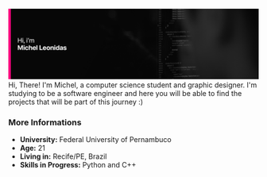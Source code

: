 ![alt text](https://github.com/OnLeonidas/onleonidas/blob/main/background.png)
Hi, There! I'm Michel, a computer science student and graphic designer. I'm studying to be a software engineer and here you will be able to find the projects that will be part of this journey :)

### More Informations
- **University:** Federal University of Pernambuco
- **Age:** 21
- **Living in:** Recife/PE, Brazil
- **Skills in Progress:** Python and C++
